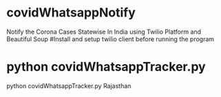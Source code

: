 # covidWhatsappNotify
Notify the Corona Cases Statewise In India using Twilio Platform and Beautiful Soup
#Install and setup twilio client before running the program
# python covidWhatsappTracker.py <stateName>
python covidWhatsappTracker.py Rajasthan
